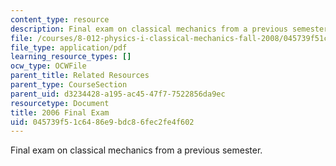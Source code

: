 ```yaml
---
content_type: resource
description: Final exam on classical mechanics from a previous semester.
file: /courses/8-012-physics-i-classical-mechanics-fall-2008/045739f51c6486e9bdc86fec2fe4f602_2006_final.pdf
file_type: application/pdf
learning_resource_types: []
ocw_type: OCWFile
parent_title: Related Resources
parent_type: CourseSection
parent_uid: d3234428-a195-ac45-47f7-7522856da9ec
resourcetype: Document
title: 2006 Final Exam
uid: 045739f5-1c64-86e9-bdc8-6fec2fe4f602
---
```

Final exam on classical mechanics from a previous semester.